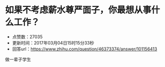 # 如果不考虑薪水尊严面子，你最想从事什么工作？
- 点赞数：27035
- 更新时间：2017年03月04日15时15分33秒
- 回答url：https://www.zhihu.com/question/46373374/answer/101156413
<body>
 <p data-pid="AhEmWgEp">做一辈子学生</p>
</body>